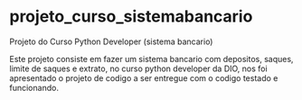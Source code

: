 # projeto_curso_sistemabancario
Projeto do Curso Python Developer (sistema bancario)

Este projeto consiste em fazer um sistema bancario com depositos, saques, limite de saques e extrato, no curso python developer da DIO, nos foi apresentado o projeto de codigo a ser entregue com o codigo testado e funcionando. 
